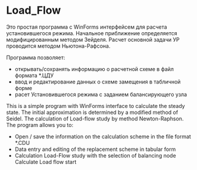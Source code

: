 # Load_Flow
Это простая программа с WinForms интерфейсем для расчета установившегося режима. Начальное приближение определяется модифицированным методом Зейделя. Расчет основной задачи УР проводится методом Ньютона-Рафсона.

Программа позволяет:
- открывать/сохранять информацию о расчетной схеме в файл формата *.ЦДУ
- ввод и редактирование данных о схеме замещения в табличной форме
- расет Установившегося режима с заданием балансирующего узла


This is a simple program with WinForms interface to calculate the steady state. 
The initial approximation is determined by a modified method of Seidel. 
The calculation of Load-flow study by method Newton-Raphson. 
The program allows you to: 
- Open / save the information on the calculation scheme in the file format *.CDU 
- Data entry and editing of the replacement scheme in tabular form 
- Calculation Load-Flow study  with the selection of balancing node
Calculate Load flow start
